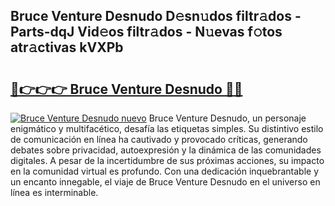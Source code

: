 ## Bruce Venture Desnudo D𝚎sn𝚞dos filtr𝚊dos - Parts-dqJ Vid𝚎os filtr𝚊dos - N𝚞evas f𝚘tos atr𝚊ctivas kVXPb

# <h2><a href="http://mbbk2d.tromn.icu/?c=Bruce+Venture+Desnudo">🔗👉👉👉 Bruce Venture Desnudo 🔗🔗</a></h2>

[![Bruce Venture Desnudo nuevo](https://i.imgur.com/pEAQMta.gif)](http://mbbk2d.tromn.icu/?c=Bruce+Venture+Desnudo)
Bruce Venture Desnudo, un personaje enigmático y multifacético, desafía las etiquetas simples. Su distintivo estilo de comunicación en línea ha cautivado y provocado críticas, generando debates sobre privacidad, autoexpresión y la dinámica de las comunidades digitales. A pesar de la incertidumbre de sus próximas acciones, su impacto en la comunidad virtual es profundo. Con una dedicación inquebrantable y un encanto innegable, el viaje de Bruce Venture Desnudo en el universo en línea es interminable.
